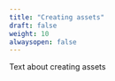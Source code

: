 ```yaml
---
title: "Creating assets"
draft: false
weight: 10
alwaysopen: false
---
```


Text about creating assets

